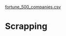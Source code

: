 

[fortune_500_companies.csv](https://github.com/Pillsandelite/Scrapping/files/8210113/fortune_500_companies.csv)
# Scrapping
